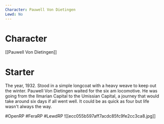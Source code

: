 ```yaml
---
Character: Pauwell Von Dietingen
Lewd: No
---
```

# Character
[[Pauwell Von Dietingen]]

# Starter
The year, 1932. Stood in a simple longcoat with a heavy weave to keep out the winter. Pauwell Von Dietingen waited for the six am locomotive. He was going from the Ilmarian Capital to the Umissian Capital, a journey that would take around six days if all went well. It could be as quick as four but life wasn't always the way.

#OpenRP #FeraRP #LewdRP 
![[ecc055b597aff7acdc85fc9fe2cc3ca8.jpg]]